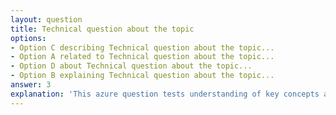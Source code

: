 ```yaml
---
layout: question
title: Technical question about the topic
options:
- Option C describing Technical question about the topic...
- Option A related to Technical question about the topic...
- Option D about Technical question about the topic...
- Option B explaining Technical question about the topic...
answer: 3
explanation: 'This azure question tests understanding of key concepts and best practices.'
---
```

